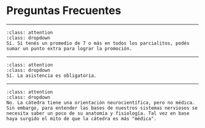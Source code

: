 # Preguntas Frecuentes 

---

`````{admonition} ¿Puedo sumar puntos con los parcialitos?
:class: attention
:class: dropdown
Sí. Si tenés un promedio de 7 o más en todos los parcialitos, podés sumar un punto extra para lograr la promoción. 
`````
---
`````{admonition} ¿Es Obligatoria la Asistencia en Prácticos?
:class: attention
:class: dropdown
Sí. La asistencia es obligatoria. 
`````
---
`````{admonition} ¿Es verdad que esta cátedra es más "médica"?
:class: attention
:class: dropdown
No. La cátedra tiene una orientación neurocientífica, pero no médica. Sin embargo, para entender las bases de nuestros sistemas nerviosos se necesita saber un poco de su anatomía y fisiología. Tal vez en base haya surgido el mito de que la cátedra es más "médica".  
`````